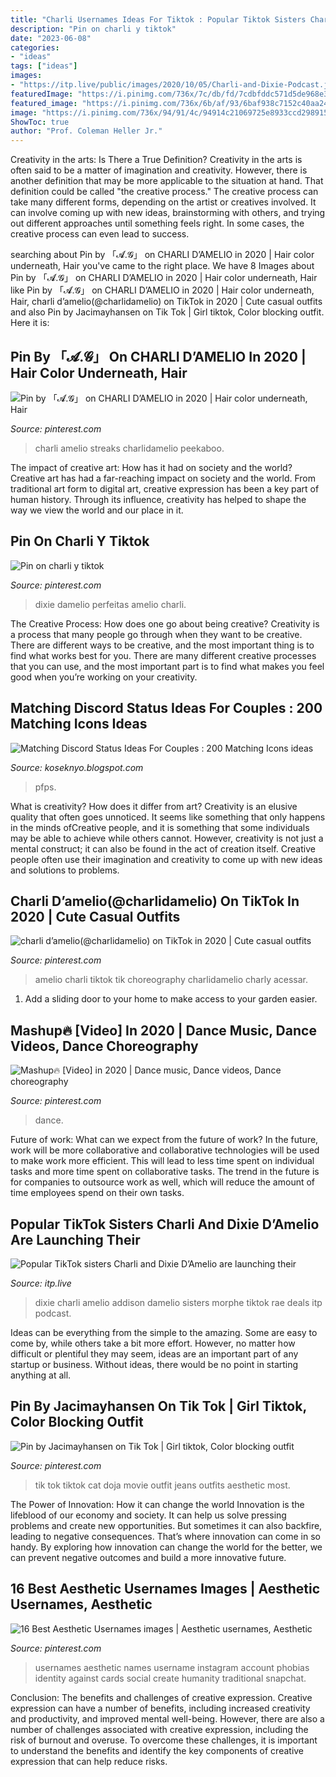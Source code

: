 ```yaml
---
title: "Charli Usernames Ideas For Tiktok : Popular Tiktok Sisters Charli And Dixie D’amelio Are Launching Their"
description: "Pin on charli y tiktok"
date: "2023-06-08"
categories:
- "ideas"
tags: ["ideas"]
images:
- "https://itp.live/public/images/2020/10/05/Charli-and-Dixie-Podcast.jpg"
featuredImage: "https://i.pinimg.com/736x/7c/db/fd/7cdbfddc571d5de968e347afa8f2d0b8.jpg"
featured_image: "https://i.pinimg.com/736x/6b/af/93/6baf938c7152c40aa24a6563d28a1543.jpg"
image: "https://i.pinimg.com/736x/94/91/4c/94914c21069725e8933ccd298915bbad.jpg"
ShowToc: true
author: "Prof. Coleman Heller Jr."
---
```



Creativity in the arts: Is There a True Definition?
Creativity in the arts is often said to be a matter of imagination and creativity. However, there is another definition that may be more applicable to the situation at hand. That definition could be called "the creative process." The creative process can take many different forms, depending on the artist or creatives involved. It can involve coming up with new ideas, brainstorming with others, and trying out different approaches until something feels right. In some cases, the creative process can even lead to success.

	

		
searching about Pin by 「𝓐.𝓖」 on CHARLI D’AMELIO in 2020 | Hair color underneath, Hair you've came to the right place. We have 8 Images about Pin by 「𝓐.𝓖」 on CHARLI D’AMELIO in 2020 | Hair color underneath, Hair like Pin by 「𝓐.𝓖」 on CHARLI D’AMELIO in 2020 | Hair color underneath, Hair, charli d’amelio(@charlidamelio) on TikTok in 2020 | Cute casual outfits and also Pin by Jacimayhansen on Tik Tok | Girl tiktok, Color blocking outfit. Here it is:
		
    
## Pin By 「𝓐.𝓖」 On CHARLI D’AMELIO In 2020 | Hair Color Underneath, Hair

<img loading=lazy src="https://i.pinimg.com/736x/dd/7d/fe/dd7dfe4052fab20bfcb89fe7a7c46a9f.jpg" onerror="this.onerror=null;this.src='https://tse3.mm.bing.net/th?id=OIP.aiaTQDJiFQHvIMBU_S3jaQHaNQ&amp;pid=15.1';" alt="Pin by 「𝓐.𝓖」 on CHARLI D’AMELIO in 2020 | Hair color underneath, Hair">

_Source: pinterest.com_

>charli amelio streaks charlidamelio peekaboo. 

	

The impact of creative art: How has it had on society and the world?
Creative art has had a far-reaching impact on society and the world. From traditional art form to digital art, creative expression has been a key part of human history. Through its influence, creativity has helped to shape the way we view the world and our place in it.

    
## Pin On Charli Y Tiktok

<img loading=lazy src="https://i.pinimg.com/736x/42/f9/d8/42f9d8dc78b49854a9a264b456dd0039.jpg" onerror="this.onerror=null;this.src='https://tse1.mm.bing.net/th?id=OIP.fEklXxFAmfmeCIcoed4H2QHaJN&amp;pid=15.1';" alt="Pin on charli y tiktok">

_Source: pinterest.com_

>dixie damelio perfeitas amelio charli. 

	

The Creative Process: How does one go about being creative?
Creativity is a process that many people go through when they want to be creative. There are different ways to be creative, and the most important thing is to find what works best for you. There are many different creative processes that you can use, and the most important part is to find what makes you feel good when you’re working on your creativity.

    
## Matching Discord Status Ideas For Couples : 200 Matching Icons Ideas

<img loading=lazy src="https://lh5.googleusercontent.com/proxy/6MCrD1S0cG7zp2dDlGqD58COmowdejjcHY6Y84zQkctonty6YcAPT2WWbu98UcXx4PQ8Kp7_JY2VHUP94EK3_qly3iSRpGXS_x--xxQcODZZIO_VBzswn14Hjq02JKigN1rCnaAM3wdXgw=w1200-h630-p-k-no-nu" onerror="this.onerror=null;this.src='https://tse3.mm.bing.net/th?id=OIP.cXPhVD3r3I78ACt2gNDwwgHaGR&amp;pid=15.1';" alt="Matching Discord Status Ideas For Couples : 200 Matching Icons ideas">

_Source: koseknyo.blogspot.com_

>pfps. 

	

What is creativity? How does it differ from art?
Creativity is an elusive quality that often goes unnoticed. It seems like something that only happens in the minds ofCreative people, and it is something that some individuals may be able to achieve while others cannot. However, creativity is not just a mental construct; it can also be found in the act of creation itself. Creative people often use their imagination and creativity to come up with new ideas and solutions to problems.

    
## Charli D’amelio(@charlidamelio) On TikTok In 2020 | Cute Casual Outfits

<img loading=lazy src="https://i.pinimg.com/736x/6b/af/93/6baf938c7152c40aa24a6563d28a1543.jpg" onerror="this.onerror=null;this.src='https://tse4.mm.bing.net/th?id=OIP.S225dFk4hK-aNzO8oqux0AHaNK&amp;pid=15.1';" alt="charli d’amelio(@charlidamelio) on TikTok in 2020 | Cute casual outfits">

_Source: pinterest.com_

>amelio charli tiktok tik choreography charlidamelio charly acessar. 

	

1. Add a sliding door to your home to make access to your garden easier.

    
## Mashup🔥 [Video] In 2020 | Dance Music, Dance Videos, Dance Choreography

<img loading=lazy src="https://i.pinimg.com/736x/94/91/4c/94914c21069725e8933ccd298915bbad.jpg" onerror="this.onerror=null;this.src='https://tse2.mm.bing.net/th?id=OIP.JbRSxJFwIMEXxRqHRrIbaQHaNK&amp;pid=15.1';" alt="Mashup🔥 [Video] in 2020 | Dance music, Dance videos, Dance choreography">

_Source: pinterest.com_

>dance. 

	

Future of work: What can we expect from the future of work?
In the future, work will be more collaborative and collaborative technologies will be used to make work more efficient. This will lead to less time spent on individual tasks and more time spent on collaborative tasks. The trend in the future is for companies to outsource work as well, which will reduce the amount of time employees spend on their own tasks.

    
## Popular TikTok Sisters Charli And Dixie D’Amelio Are Launching Their

<img loading=lazy src="https://itp.live/public/images/2020/10/05/Charli-and-Dixie-Podcast.jpg" onerror="this.onerror=null;this.src='https://tse1.mm.bing.net/th?id=OIP.KVCK9Hla1aLJ-yvoe-DAGwHaE8&amp;pid=15.1';" alt="Popular TikTok sisters Charli and Dixie D’Amelio are launching their">

_Source: itp.live_

>dixie charli amelio addison damelio sisters morphe tiktok rae deals itp podcast. 

	

Ideas can be everything from the simple to the amazing. Some are easy to come by, while others take a bit more effort. However, no matter how difficult or plentiful they may seem, ideas are an important part of any startup or business. Without ideas, there would be no point in starting anything at all.

    
## Pin By Jacimayhansen On Tik Tok | Girl Tiktok, Color Blocking Outfit

<img loading=lazy src="https://i.pinimg.com/736x/7c/db/fd/7cdbfddc571d5de968e347afa8f2d0b8.jpg" onerror="this.onerror=null;this.src='https://tse1.mm.bing.net/th?id=OIP.y0YLcevLva6fa9X5y3kETAHaNK&amp;pid=15.1';" alt="Pin by Jacimayhansen on Tik Tok | Girl tiktok, Color blocking outfit">

_Source: pinterest.com_

>tik tok tiktok cat doja movie outfit jeans outfits aesthetic most. 

	

The Power of Innovation: How it can change the world
Innovation is the lifeblood of our economy and society. It can help us solve pressing problems and create new opportunities. But sometimes it can also backfire, leading to negative consequences. That’s where innovation can come in so handy. By exploring how innovation can change the world for the better, we can prevent negative outcomes and build a more innovative future.

    
## 16 Best Aesthetic Usernames Images | Aesthetic Usernames, Aesthetic

<img loading=lazy src="https://i.pinimg.com/236x/be/13/88/be1388e32d2ceb4c1ec9f70ba2ed5333.jpg" onerror="this.onerror=null;this.src='https://tse1.mm.bing.net/th?id=OIP.373rv42_fod21HP6CgsgJAAAAA&amp;pid=15.1';" alt="16 Best Aesthetic Usernames images | Aesthetic usernames, Aesthetic">

_Source: pinterest.com_

>usernames aesthetic names username instagram account phobias identity against cards social create humanity traditional snapchat. 

	

Conclusion: The benefits and challenges of creative expression.
Creative expression can have a number of benefits, including increased creativity and productivity, and improved mental well-being. However, there are also a number of challenges associated with creative expression, including the risk of burnout and overuse. To overcome these challenges, it is important to understand the benefits and identify the key components of creative expression that can help reduce risks.

